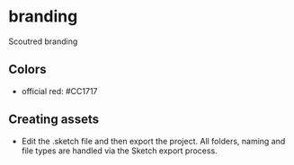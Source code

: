 # branding
Scoutred branding

## Colors
- official red: #CC1717

## Creating assets
- Edit the .sketch file and then export the project. All folders, naming and file types are handled via the Sketch export process.